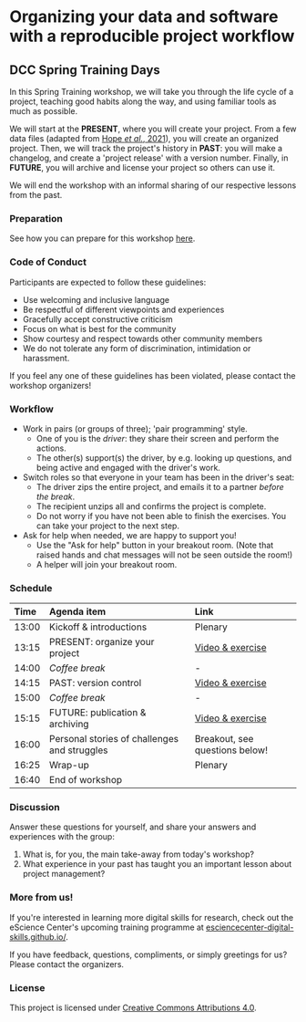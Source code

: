 # Organizing your data and software with a reproducible project workflow

## DCC Spring Training Days

In this Spring Training workshop, we will take you through the life cycle of a
project, teaching good habits along the way, and using familiar tools as much as
possible. 

We will start at the **PRESENT**, where you will create your project.
From a few data files (adapted from [Hope _et al._, 2021](data/README.md)), you
will create an organized project. Then, we will track the project's history in
**PAST**: you will make a changelog, and create a 'project release' with a
version number. Finally, in **FUTURE**, you will archive and license your
project so others can use it.

We will end the workshop with an informal sharing of our respective lessons from
the past.

### Preparation

See how you can prepare for this workshop [here](preparation.md).

### Code of Conduct

Participants are expected to follow these guidelines:

- Use welcoming and inclusive language
- Be respectful of different viewpoints and experiences
- Gracefully accept constructive criticism
- Focus on what is best for the community
- Show courtesy and respect towards other community members
- We do not tolerate any form of discrimination, intimidation or harassment.

If you feel any one of these guidelines has been violated, please contact the workshop organizers!


### Workflow

- Work in pairs (or groups of three); 'pair programming' style.
  - One of you is the _driver_: they share their screen and perform the actions.
  - The other(s) support(s) the driver, by e.g. looking up questions, and being
    active and engaged with the driver's work.
- Switch roles so that everyone in your team has been in the driver's seat:
  - The driver zips the entire project, and emails it to a partner *before the
    break*.
  - The recipient unzips all and confirms the project is complete.
  - Do not worry if you have not been able to finish the exercises. You can take
    your project to the next step.
- Ask for help when needed, we are happy to support you!
  - Use the "Ask for help" button in your breakout room. (Note that raised hands
    and chat messages will not be seen outside the room!)
  - A helper will join your breakout room.

### Schedule

| Time  | Agenda item | Link |
|:------|:------------|:-----|
| 13:00 | Kickoff & introductions | Plenary |
| 13:15 | PRESENT: organize your project | [Video & exercise](lessons/present.md) |
| 14:00 | _Coffee break_ | - |
| 14:15 | PAST: version control | [Video & exercise](lessons/past.md) |
| 15:00 | _Coffee break_ | - |
| 15:15 | FUTURE: publication & archiving | [Video & exercise](lessons/future.md) |
| 16:00 | Personal stories of challenges and struggles  | Breakout, see questions below! |
| 16:25 | Wrap-up | Plenary |
| 16:40 | End of workshop |  |

### Discussion

Answer these questions for yourself, and share your answers and experiences with
the group:

1. What is, for you, the main take-away from today's workshop?
1. What experience in your past has taught you an important lesson about project
   management?


### More from us!

If you're interested in learning more digital skills for research, check out the
eScience Center's upcoming training programme at
[esciencecenter-digital-skills.github.io/](https://esciencecenter-digital-skills.github.io/). 

If you have feedback, questions, compliments, or simply greetings for us? Please contact the organizers.

### License

This project is licensed under [Creative Commons Attributions
4.0](https://creativecommons.org/licenses/by/4.0/).
